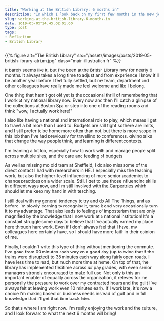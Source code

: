 ```yaml
---
title: "Working at the British Library: 6 months in"
description: "In which I look back on my first few months in the new job"
slug: working-at-the-british-library-6-months-in
date: 2019-05-05T14:45:02+01:00
type: post
tags:
- Reflection
- British Library
---
```


{{% figure alt="The British Library" src="/assets/images/posts/2019-05-british-library-atrium.jpg" class="main-illustration fr" %}}


It barely seems like it, but I've been at the British Library now for nearly 6 months. It always takes a long time to adjust and from experience I know it'll be another year before I feel fully settled, but my team, department and other colleagues have really made me feel welcome and like I belong.

One thing that hasn't got old yet is the occasional thrill of remembering that I work at my national library now. Every now and then I'll catch a glimpse of the collections at Boston Spa or step into one of the reading rooms and think "wow, I actually work here!"

I also like having a national and international role to play, which means I get to travel a bit more than I used to. Budgets are still tight so there are limits, and I still prefer to be home more often than not, but there is more scope in this job than I've had previously for travelling to conferences, giving talks that change the way people think, and learning in different contexts.

I'm learning a lot too, especially how to work with and manage people split across multiple sites, and the care and feeding of budgets.

As well as missing mo old team at Sheffield, I do also miss some of the direct contact I had with researchers in HE. I especially miss the teaching work, but also the higher-level influencing of more senior academics to change practices on a wider scale. Still, I get to use those influencing skills in different ways now, and I'm still involved with [the Carpentries](https://carpentries.org/) which should let me keep my hand in with teaching.

I still deal with my general tendency to try and do All The Things, and as before I'm slowly learning to recognise it, tame it and very occasionally turn it to my advantage. That also leads to feelings of imposterism that are only magnified by the knowledge that I now work at a national institution! It's a constant struggle some days to believe that I've actually earned my place here through hard work, Even if I don't always feel that I have, my colleagues here certainly have, so I should have more faith in their opinion of me.

Finally, I couldn't write this type of thing without mentioning the commute. I've gone from 90 minutes each way on a good day (up to twice that if the trains were disrupted) to 35 minutes each way along fairly open roads. I have less time to read, but much more time at home. On top of that, the library has implemented flexitime across *all* pay grades, with even senior managers strongly encouraged to make full use. Not only is this an important enabler of equality across the organisation, it relieves for me personally the pressure to work over my contracted hours and the guilt I've always felt at leaving work even 10 minutes early. If I work late, it's now a choice I'm making based on business needs instead of guilt and in full knowledge that I'll get that time back later.

So that's where I am right now. I'm really enjoying the work and the culture, and I look forward to what the next 6 months will bring!
